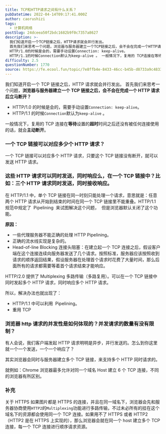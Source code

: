 ```yaml
---
title: TCP和HTTP请求之间有什么关系？
pubDatetime: 2022-04-14T09:17:41.000Z
author: caorushizi
tags:
  - 计算机网络
postSlug: 24dceea50f2bdc1682b9f0c7357a8627
description: >-
  我们知道开启一个TCP链接之后，HTTP请求就会并行发出。
  首先我们来思考一个问题，浏览器与服务器建立一个TCP链接之后，会不会在完成一个HTTP请求后立马断开？
  HTTP/1.0的时候是会的，需要手动设置Connection: keep-alive。
  HTTP/1.1的时候Connection默认为keep-alive 。 一般情况下，复用的 TCP连接在等待设置的超时时间之后还没有被任何连接使
difficulty: 2.5
questionNumber: 1770
source: https://fe.ecool.fun/topic/7e8ffb4e-8433-46cc-b45b-d8733a9c4833
---
```


我们知道开启一个 TCP 链接之后，HTTP 请求就会并行发出。
首先我们来思考一个问题，**浏览器与服务器建立一个 TCP 链接之后，会不会在完成一个 HTTP 请求后立马断开？**

- HTTP/1.0 的时候是会的，需要手动设置`Connection: keep-alive`。
- HTTP/1.1 的时候`Connection`默认为`keep-alive` 。

一般情况下，复用的 TCP 连接在**等待**设置的**超时**时间之后还没有被任何连接使用的话，就会**主动断开**。

### 一个 TCP 链接可以对应多少个 HTTP 请求？

一个 TCP 链接可以对应多个 HTTP 请求，只要这个 TCP 链接没有断开，就可以发送 HTTP 请求。

### 这些 HTTP 请求可以同时发送，同时响应么，在一个 TCP 链接中？比如：三个 HTTP 请求同时发送，同时接收响应。

在 HTTP/1.1 中，单个 TCP 链接在同一时刻只能处理一个请求，意思就是：任意两个 HTTP 请求从开始到结束的时间在同一个 TCP 链接里不能重叠。HTTP/1.1 规范中规定了  Pipelining  来试图解决这个问题，  但是浏览器默认关闭了这个功能。

**原因：**

- 一些代理服务器不能正确的处理 HTTP Pipelining。
- 正确的流水线实现是复杂的。
- Head-of-line Blocking 连接头阻塞：在建立起一个 TCP 连接之后，假设客户端在这个连接连续向服务器发送了几个请求。按照标准，服务器应该按照收到请求的顺序返回结果，假设服务器在处理首个请求时花费了大量时间，那么后面所有的请求都需要等着首个请求结束才能响应。

HTTP/2.0 提供了 Multiplexing 多路传输（多路复用）。可以在一个 TCP 链接中同时发起多个 HTTP 请求，同时响应多个 HTTP 请求。

所以，解决办法也就出现了：

- HTTP/1.1 中可以利用  Pipelining。
- 重用 TCP

### 浏览器 http 请求的并发性是如何体现的？并发请求的数量有没有限制？

有人会说，我们客户端发起 HTTP 请求明明是异步，并行发送的。怎么到你这里就一个一个发送，一个一个响应了？

其实浏览器会同时与服务器建立多个 TCP 链接，来支持多个 HTTP 同时请求的。

就例如：Chrome 浏览器最多允许对同一个域名 Host 建立 6 个 TCP 连接，不同的浏览器有所区别。

### 补充

关于 HTTPS 如果图片都是 HTTPS 的连接，并且在同一域名下，浏览器会先和服务器协商使用`HTTP2`的`Multiplexing`功能进行多路传输，不过未必所有的挂在这个域名下的资源都会使用同一个 TCP 连接。如果用不了 HTTPS 或者 HTTP2（HTTP2 是在 HTTPS 上实现的），那么浏览器会就在同一个 host 建立多个 TCP 连接，每一个 TCP 连接进行顺序请求资源。
